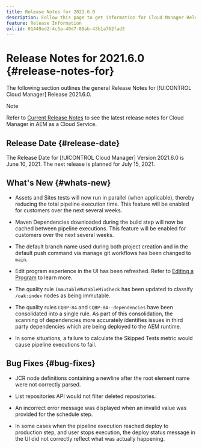 ```yaml
---
title: Release Notes for 2021.6.0
description: Follow this page to get information for Cloud Manager Release 2021.6.0
feature: Release Information
exl-id: 01449ad2-4c5a-40d7-89ab-43b1a762fad3
---
```

# Release Notes for 2021.6.0 {#release-notes-for}

The following section outlines the general Release Notes for [!UICONTROL Cloud Manager] Release 2021.6.0.

>[!NOTE]
>Refer to [Current Release Notes](https://experienceleague.adobe.com/docs/experience-manager-cloud-service/onboarding/getting-access/release-notes-cloud-manager/release-notes-cm-current.html?lang=en#getting-access) to see the latest release notes for Cloud Manager in AEM as a Cloud Service.

## Release Date {#release-date}

The Release Date for [!UICONTROL Cloud Manager] Version 2021.6.0 is June 10, 2021.
The next release is planned for July 15, 2021.

## What's New {#whats-new}

* Assets and Sites tests will now run in parallel (when applicable), thereby reducing the total pipeline execution time. This feature will be enabled for customers over the next several weeks.

* Maven Dependencies downloaded during the build step will now be cached between pipeline executions. This feature will be enabled for customers over the next several weeks. 

* The default branch name used during both project creation and  in the default push command via manage git workflows has been changed to `main`. 

* Edit program experience in the UI has been refreshed. Refer to [Editing a Program](/help/getting-started/program-setup.md#editing-program) to learn more.

* The quality rule `ImmutableMutableMixCheck` has been updated to classify `/oak:index` nodes as being immutable.

* The quality rules `CQBP-84` and `CQBP-84--dependencies` have been consolidated into a single rule. As part of this consolidation, the scanning of dependencies more accurately identifies issues in third party dependencies which are being deployed to the AEM runtime.

* In some situations, a failure to calculate the Skipped Tests metric would cause pipeline executions to fail.

## Bug Fixes {#bug-fixes}

* JCR node definitions containing a newline after the root element name were not correctly parsed.

* List repositories API would not filter deleted repositories.

* An incorrect error message was displayed when an invalid value was provided for the schedule step. 

* In some cases when the pipeline execution reached deploy to production step, and user stops execution, the deploy status  message in the UI did not correctly reflect what was actually happening.
